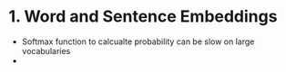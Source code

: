 # 1. Word and Sentence Embeddings
- Softmax function to calcualte probability can be slow on large vocabularies
- 
